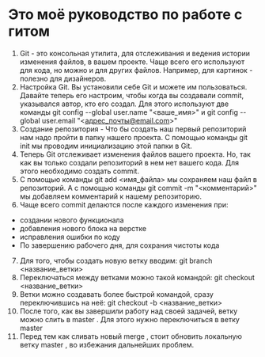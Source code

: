 # Это моё руководство по работе с гитом

1. Git - это консольная утилита, для отслеживания и ведения истории изменения файлов, в вашем проекте. Чаще всего его используют для кода, но можно и для других файлов. Например, для картинок - полезно для дизайнеров.
2. Настройка Git. Вы установили себе Git и можете им пользоваться. Давайте теперь его настроим, чтобы когда вы создавали commit, указывался автор, кто его создал. Для этого используют две команды git config --global user.name "<ваше_имя>" и git config --global user.email "<адрес_почты@email.com>"
3. Создание репозитория - Что бы создать наш первый репозиторий нам надо пройти в папку нашего проекта. С помощью команды git init мы проводим инициализацию этой папки в Git.
4. Теперь Git отслеживает изменения файлов вашего проекта. Но, так как вы только создали репозиторий в нем нет вашего кода. Для этого необходимо создать commit.
5. С помощью команды git add <имя_файла> мы сохраняем наш файл в репозиторий. А с помощью команды git commit -m "<комментарий>" мы добавляем комментарий к нашему репозиторию.
6. Чаще всего commit делаются после каждого изменения при:
 -  создании нового функционала
 -  добавления нового блока на верстке
 -  исправления ошибки по коду
 -  По завершению рабочего дня, для сохрания чистоты кода
 7. Для того, чтобы создать новую ветку вводим: git branch <название_ветки>
 8. Переключаться между ветками можно такой командой: git checkout <название_ветки>
 9. Ветки можно создавать более быстрой командой, сразу переключившись на неё: git checkout -b <название_ветки>
10. После того, как вы завершили работу над своей задачей, ветку можно слить в master . Для этого нужно переключиться в ветку master
11. Перед тем как сливать новый merge , стоит обновить локальную ветку master , во избежания дальнейших проблем.